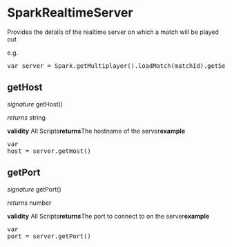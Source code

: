 # SparkRealtimeServer

Provides the details of the realtime server on which a match will be played out

e.g.

<pre rel="highlighter" code-brush="js" contenteditable="false">var server = Spark.getMultiplayer().loadMatch(matchId).getServer();</pre>



## getHost
_signature_ getHost()</p>
_returns_ string</p>
<b>validity</b> All Scripts<b>returns</b>The hostname of the server<b>example</b><pre rel="highlighter" code-brush="js" contenteditable="false">var host = server.getHost()</pre>

## getPort
_signature_ getPort()</p>
_returns_ number</p>
<b>validity</b> All Scripts<b>returns</b>The port to connect to on the server<b>example</b><pre rel="highlighter" code-brush="js" contenteditable="false">var port = server.getPort()</pre>

